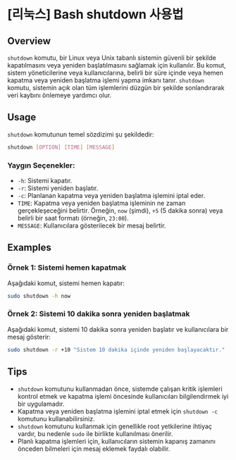# [리눅스] Bash shutdown 사용법

## Overview
`shutdown` komutu, bir Linux veya Unix tabanlı sistemin güvenli bir şekilde kapatılmasını veya yeniden başlatılmasını sağlamak için kullanılır. Bu komut, sistem yöneticilerine veya kullanıcılarına, belirli bir süre içinde veya hemen kapatma veya yeniden başlatma işlemi yapma imkanı tanır. `shutdown` komutu, sistemin açık olan tüm işlemlerini düzgün bir şekilde sonlandırarak veri kaybını önlemeye yardımcı olur.

## Usage
`shutdown` komutunun temel sözdizimi şu şekildedir:

```bash
shutdown [OPTION] [TIME] [MESSAGE]
```

### Yaygın Seçenekler:
- `-h`: Sistemi kapatır.
- `-r`: Sistemi yeniden başlatır.
- `-c`: Planlanan kapatma veya yeniden başlatma işlemini iptal eder.
- `TIME`: Kapatma veya yeniden başlatma işleminin ne zaman gerçekleşeceğini belirtir. Örneğin, `now` (şimdi), `+5` (5 dakika sonra) veya belirli bir saat formatı (örneğin, `23:00`).
- `MESSAGE`: Kullanıcılara gösterilecek bir mesaj belirtir.

## Examples
### Örnek 1: Sistemi hemen kapatmak
Aşağıdaki komut, sistemi hemen kapatır:

```bash
sudo shutdown -h now
```

### Örnek 2: Sistemi 10 dakika sonra yeniden başlatmak
Aşağıdaki komut, sistemi 10 dakika sonra yeniden başlatır ve kullanıcılara bir mesaj gösterir:

```bash
sudo shutdown -r +10 "Sistem 10 dakika içinde yeniden başlayacaktır."
```

## Tips
- `shutdown` komutunu kullanmadan önce, sistemde çalışan kritik işlemleri kontrol etmek ve kapatma işlemi öncesinde kullanıcıları bilgilendirmek iyi bir uygulamadır.
- Kapatma veya yeniden başlatma işlemini iptal etmek için `shutdown -c` komutunu kullanabilirsiniz.
- `shutdown` komutunu kullanmak için genellikle root yetkilerine ihtiyaç vardır, bu nedenle `sudo` ile birlikte kullanılması önerilir.
- Planlı kapatma işlemleri için, kullanıcıların sistemin kapanış zamanını önceden bilmeleri için mesaj eklemek faydalı olabilir.